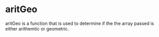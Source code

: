 # aritGeo
aritGeo is a function that is used to determine if the the array passed is either arithemtic or geometric.
